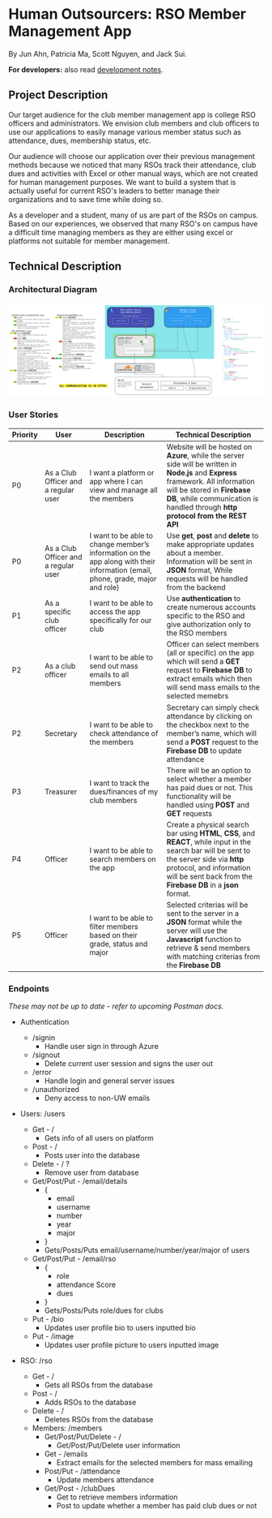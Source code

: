 # Human Outsourcers: RSO Member Management App

By Jun Ahn, Patricia Ma, Scott Nguyen, and Jack Sui.

**For developers:** also read [development notes](DEVELOP.md).

## Project Description

Our target audience for the club member management app is college RSO officers
and administrators.
We envision club members and club officers to use our applications to easily
manage various member status such as attendance, dues, membership status, etc.

Our audience will choose our application over their previous management methods
because we noticed that many RSOs track their attendance, club dues and
activities with Excel or other manual ways, which are not created for human
management purposes. We want to build a system that is actually useful for
current RSO's leaders to better manage their organizations and to save time
while doing so.

As a developer and a student, many of us are part of the RSOs on campus.
Based on our experiences, we observed that many RSO's on campus have a difficult
time managing members as they are either using excel or platforms not suitable
for member management.

## Technical Description

### Architectural Diagram

![Architectural diagram of server, frontend, and communications](./architectural.jpg)

### User Stories

|Priority|User|Description|Technical Description|
|---|---|---|---|
|P0|As a Club Officer and a regular user|I want a platform or app where I can view and manage all the members|Website will be hosted on **Azure**, while the server side will be written in **Node.js** and **Express** framework. All information will be stored in **Firebase DB**, while communication is handled through **http protocol from the REST API**|
|P0|As a Club Officer and a regular user|I want to be able to change member’s information on the app along with their information (email, phone, grade, major and role)|Use **get**, **post** and **delete** to make appropriate updates about a member. Information will be sent in **JSON** format, While requests will be handled from the backend|
|P1|As a specific club officer|I want to be able to access the app specifically for our club|Use **authentication** to create numerous accounts specific to the RSO and give authorization only to the RSO members|
|P2|As a club officer|I want to be able to send out mass emails to all members|Officer can select members (all or specific) on the app which will send a **GET** request to **Firebase DB** to extract emails which then will send mass emails to the selected memebrs|
|P2|Secretary|I want to be able to check attendance of the members|Secretary can simply check attendance by clicking on the checkbox next to the member’s name, which will send a **POST** request to the **Firebase DB** to update attendance|
|P3|Treasurer|I want to track the dues/finances of my club members|There will be an option to select whether a member has paid dues or not. This functionality will be handled using **POST** and **GET** requests|
|P4|Officer|I want to be able to search members on the app|Create a physical search bar using **HTML**, **CSS**, and **REACT**, while input in the search bar will be sent to the server side via **http** protocol, and information will be sent back from the **Firebase DB** in a **json** format.
|P5|Officer|I want to be able to filter members based on their grade, status and major|Selected criterias will be sent to the server in a **JSON** format while the server will use the **Javascript** function to retrieve & send members with matching criterias from the **Firebase DB**

### Endpoints

*These may not be up to date - refer to upcoming Postman docs.*

- Authentication
  - /signin
    - Handle user sign in through Azure
  - /signout
    - Delete current user session and signs the user out
  - /error
    - Handle login and general server issues
  - /unauthorized
    - Deny access to non-UW emails

- Users: /users
  - Get - /
    - Gets info of all users on platform
  - Post - /
    - Posts user into the database
  - Delete - / ?
    - Remove user from database
  - Get/Post/Put -  /email/details
    - {
      - email
      - username
      - number
      - year
      - major
    - }
    - Gets/Posts/Puts email/username/number/year/major of users
  - Get/Post/Put - /email/rso
    - {
      - role
      - attendance Score
      - dues
    - }
    - Gets/Posts/Puts role/dues for clubs
  - Put - /bio
    - Updates user profile bio to users inputted bio
  - Put - /image
    - Updates user profile picture to users inputted image

- RSO: /rso
  - Get - /
    - Gets all RSOs from the database
  - Post - /
    - Adds RSOs to the database
  - Delete - /
    - Deletes RSOs from the database
  - Members: /members
    - Get/Post/Put/Delete - /
      - Get/Post/Put/Delete user information
    - Get - /emails
      - Extract emails for the selected members for mass emailing
    - Post/Put - /attendance
      - Update members attendance
    - Get/Post - /clubDues
      - Get to retrieve members information
      - Post to update whether a member has paid club dues or not
